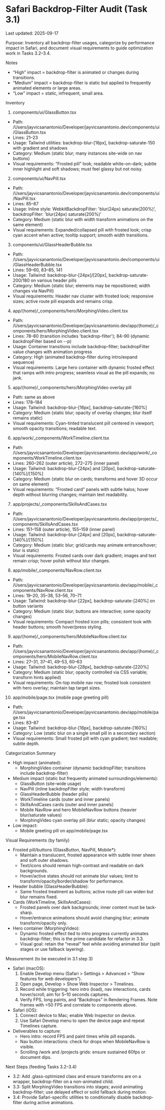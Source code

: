# Safari Backdrop-Filter Audit (Task 3.1)

Last updated: 2025-09-17

Purpose: Inventory all backdrop-filter usages, categorize by performance impact in Safari, and document visual requirements to guide optimization work in Tasks 3.2–3.4.

Notes
- “High” impact = backdrop-filter is animated or changes during transitions.
- “Medium” impact = backdrop-filter is static but applied to frequently animated elements or large areas.
- “Low” impact = static, infrequent, small area.

Inventory

1) components/ui/GlassButton.tsx
- Path: /Users/jayvicsanantonio/Developer/jayvicsanantonio.dev/components/ui/GlassButton.tsx
- Lines: 21–23
- Usage: Tailwind utilities: backdrop-blur-[16px], backdrop-saturate-150 with gradient and shadows
- Category: Medium (static blur; many instances site-wide on nav buttons)
- Visual requirements: “Frosted pill” look; readable white-on-dark; subtle inner highlight and soft shadows; must feel glassy but not noisy.

2) components/ui/NavPill.tsx
- Path: /Users/jayvicsanantonio/Developer/jayvicsanantonio.dev/components/ui/NavPill.tsx
- Lines: 85–87
- Usage: Inline style: WebkitBackdropFilter: 'blur(24px) saturate(200%)', backdropFilter: 'blur(24px) saturate(200%)'
- Category: Medium (static blur with width transform animations on the same element)
- Visual requirements: Expanded/collapsed pill with frosted look; crisp cyan accent when active; tooltip support; smooth width transitions.

3) components/ui/GlassHeaderBubble.tsx
- Path: /Users/jayvicsanantonio/Developer/jayvicsanantonio.dev/components/ui/GlassHeaderBubble.tsx
- Lines: 59–60, 83–85, 141
- Usage: Tailwind: backdrop-blur-[24px]/[20px], backdrop-saturate-200/180 on various header pills
- Category: Medium (static blur; elements may be repositioned; width changes via NavPill)
- Visual requirements: Header nav cluster with frosted look; responsive sizes; active route pill expands and remains crisp.

4) app/(home)/_components/hero/MorphingVideo.client.tsx
- Path: /Users/jayvicsanantonio/Developer/jayvicsanantonio.dev/app/(home)/_components/hero/MorphingVideo.client.tsx
- Lines: 78–80 (transition includes 'backdrop-filter'); 84–90 (dynamic backdropFilter based on --p)
- Usage: Container transitions include backdrop-filter; backdropFilter value changes with animation progress
- Category: High (animated backdrop-filter during intro/expand sequence)
- Visual requirements: Large hero container with dynamic frosted effect that ramps with intro progress; seamless visual as the pill expands; no jank.

5) app/(home)/_components/hero/MorphingVideo overlay pill
- Path: same as above
- Lines: 178–184
- Usage: Tailwind: backdrop-blur-[16px], backdrop-saturate-[160%]
- Category: Medium (static blur; opacity of overlay changes; blur itself remains static)
- Visual requirements: Cyan-tinted translucent pill centered in viewport; smooth opacity transitions; readable text.

6) app/work/_components/WorkTimeline.client.tsx
- Path: /Users/jayvicsanantonio/Developer/jayvicsanantonio.dev/app/work/_components/WorkTimeline.client.tsx
- Lines: 260–262 (outer article), 272–275 (inner panel)
- Usage: Tailwind: backdrop-blur-[24px] and [20px], backdrop-saturate-[140%]/[150%]
- Category: Medium (static blur on cards; transforms and hover 3D occur on same element)
- Visual requirements: “Frosted card” panels with subtle halos; hover depth without blurring changes; maintain text readability.

7) app/projects/_components/SkillsAndCases.tsx
- Path: /Users/jayvicsanantonio/Developer/jayvicsanantonio.dev/app/projects/_components/SkillsAndCases.tsx
- Lines: 151–158 (outer article), 155–159 (inner panel)
- Usage: Tailwind: backdrop-blur-[24px] and [20px], backdrop-saturate-[140%]/[150%]
- Category: Medium (static blur; grid/cards may animate entrance/hover; blur is static)
- Visual requirements: Frosted cards over dark gradient; images and text remain crisp; hover polish without blur changes.

8) app/mobile/_components/NavRow.client.tsx
- Path: /Users/jayvicsanantonio/Developer/jayvicsanantonio.dev/app/mobile/_components/NavRow.client.tsx
- Lines: 19–20, 35–38, 53–56, 70–71
- Usage: Tailwind: backdrop-blur-[22px], backdrop-saturate-[240%] on button variants
- Category: Medium (static blur; buttons are interactive; some opacity changes)
- Visual requirements: Compact frosted icon pills; consistent look with header buttons; smooth hover/press styling.

9) app/(home)/_components/hero/MobileNavRow.client.tsx
- Path: /Users/jayvicsanantonio/Developer/jayvicsanantonio.dev/app/(home)/_components/hero/MobileNavRow.client.tsx
- Lines: 27–31, 37–41, 49–53, 60–63
- Usage: Tailwind: backdrop-blur-[28px], backdrop-saturate-[220%]
- Category: Medium (static blur; opacity controlled via CSS variable; transform hints applied)
- Visual requirements: On-top mobile nav row; frosted look consistent with hero overlay; maintain tap target sizes.

10) app/mobile/page.tsx (mobile page greeting pill)
- Path: /Users/jayvicsanantonio/Developer/jayvicsanantonio.dev/app/mobile/page.tsx
- Lines: 83–87
- Usage: Tailwind: backdrop-blur-[16px], backdrop-saturate-[160%]
- Category: Low (static blur on a single small pill in a secondary section)
- Visual requirements: Small frosted pill with cyan gradient; text readable; subtle depth.

Categorization Summary
- High impact (animated):
  - MorphingVideo container (dynamic backdropFilter; transitions include backdrop-filter)
- Medium impact (static but frequently animated surroundings/elements):
  - GlassButton (site-wide usage)
  - NavPill (inline backdropFilter style; width transform)
  - GlassHeaderBubble (header pills)
  - WorkTimeline cards (outer and inner panels)
  - SkillsAndCases cards (outer and inner panels)
  - Mobile NavRow and hero MobileNavRow buttons (heavier blur/saturate values)
  - MorphingVideo cyan overlay pill (blur static; opacity changes)
- Low impact:
  - Mobile greeting pill on app/mobile/page.tsx

Visual Requirements (by family)
- Frosted pill/buttons (GlassButton, NavPill, Mobile*):
  - Maintain a translucent, frosted appearance with subtle inner sheen and soft outer shadows.
  - Text/icons should remain high-contrast and readable on dark backgrounds.
  - Hover/active states should not animate blur values; limit to transform/opacity/border/shadow for performance.
- Header bubble (GlassHeaderBubble):
  - Same frosted treatment as buttons; active route pill can widen but blur remains fixed.
- Cards (WorkTimeline, SkillsAndCases):
  - Frosted panels over dark backgrounds; inner content must be tack-sharp.
  - Hover/entrance animations should avoid changing blur; animate transform/opacity only.
- Hero container (MorphingVideo):
  - Dynamic frosted effect tied to intro progress currently animates backdrop-filter; this is the prime candidate for refactor in 3.3.
  - Visual goal: retain the “reveal” feel while avoiding animated blur (split stages or use fallback layering).

Measurement (to be executed in 3.1 step 3)
- Safari (macOS):
  1) Enable Develop menu (Safari > Settings > Advanced > “Show features for web developers”).
  2) Open page, Develop > Show Web Inspector > Timelines.
  3) Record while triggering: hero intro (load), nav interactions, cards hover/scroll; aim for 5–10 seconds captures.
  4) Verify FPS, long paints, and “Backdrops” in Rendering Frames. Note frames with <50 FPS and correlate to components above.
- Safari (iOS):
  1) Connect device to Mac; enable Web Inspector on device.
  2) Use Safari Develop menu to open the device page and repeat Timelines capture.
- Deliverables to capture:
  - Hero intro: record FPS and paint times while pill expands.
  - Nav button interactions: check for drops when MobileNavRow is visible.
  - Scrolling /work and /projects grids: ensure sustained 60fps or document dips.

Next Steps (feeding Tasks 3.2–3.4)
- 3.2: Add .glass-optimized class and ensure transforms are on a wrapper, backdrop-filter on a non-animated child.
- 3.3: Split MorphingVideo transitions into stages; avoid animating backdrop-filter; use delayed effect or solid fallback during motion.
- 3.4: Provide Safari-specific utilities to conditionally disable backdrop-filter during active animations.
